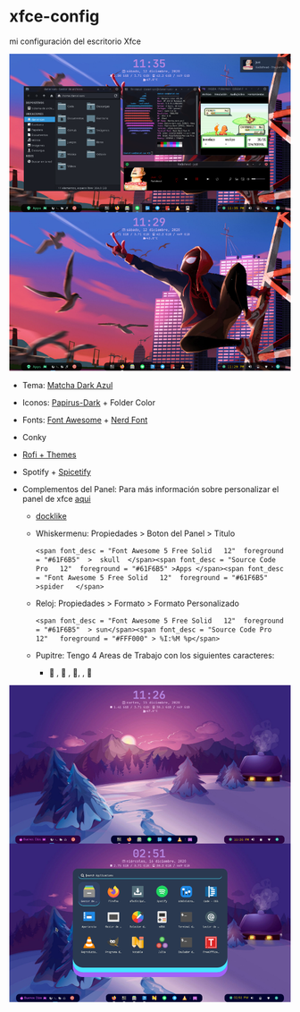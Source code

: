# xfce-config
mi configuración del escritorio Xfce

![xfce](img/escri.png)

- Tema: [Matcha Dark Azul](https://github.com/vinceliuice/Matcha-gtk-theme)

- Iconos: [Papirus-Dark](https://github.com/PapirusDevelopmentTeam/papirus-icon-theme) + Folder Color

- Fonts: [Font Awesome](https://fontawesome.com/) + [Nerd Font](https://www.nerdfonts.com/)

- Conky

- [Rofi + Themes](https://github.com/adi1090x/rofi) 

- Spotify + [Spicetify](https://github.com/khanhas/spicetify-cli)

- Complementos del Panel: Para más información sobre personalizar el panel  de xfce [aqui](https://docs.xfce.org/xfce/xfce4-panel/theming)

    - [docklike](https://github.com/nsz32/docklike-plugin)

    - Whiskermenu: Propiedades > Boton del Panel > Titulo

        ```
        <span font_desc = "Font Awesome 5 Free Solid   12"  foreground = "#61F6B5"  >  skull  </span><span font_desc = "Source Code Pro   12"  foreground = "#61F6B5" >Apps </span><span font_desc = "Font Awesome 5 Free Solid   12"  foreground = "#61F6B5"  >spider   </span>
        ```

    - Reloj: Propiedades > Formato > Formato Personalizado

        ```
        <span font_desc = "Font Awesome 5 Free Solid   12"  foreground = "#61F6B5"  > sun</span><span font_desc = "Source Code Pro   12"   foreground = "#FFF000" > %I:%M %p</span>   
        ```
    
    - Pupitre: Tengo 4 Areas de Trabajo con los siguientes caracteres:

        -   ,    , , , 



![xfce2](img/escri2.png)



    


